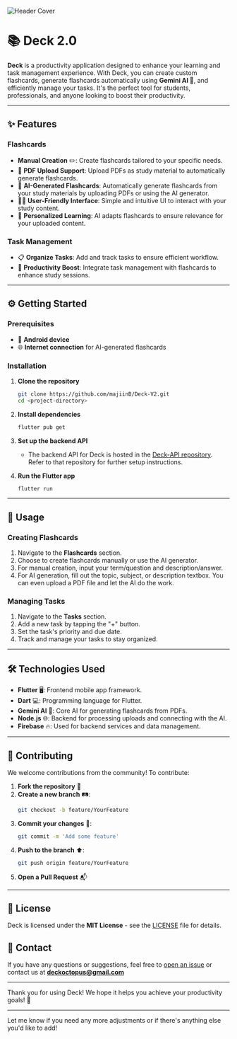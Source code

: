 ![Header Cover]([https://firebasestorage.googleapis.com/v0/b/deck-f429c.appspot.com/o/image_2024-10-25_214738368.png?alt=media&token=4efd82e3-b592-4335-8d96-72b330806330])
# 📚 Deck 2.0

**Deck** is a productivity application designed to enhance your learning and task management experience. With Deck, you can create custom flashcards, generate flashcards automatically using **Gemini AI 🤖**, and efficiently manage your tasks. It's the perfect tool for students, professionals, and anyone looking to boost their productivity.  

---

## ✨ Features  

### Flashcards  
- **Manual Creation** ✏️: Create flashcards tailored to your specific needs.  
- 📄 **PDF Upload Support**: Upload PDFs as study material to automatically generate flashcards.  
- 🤖 **AI-Generated Flashcards**: Automatically generate flashcards from your study materials by uploading PDFs or using the AI generator.  
- 🧑‍🎓 **User-Friendly Interface**: Simple and intuitive UI to interact with your study content.  
- 🎯 **Personalized Learning**: AI adapts flashcards to ensure relevance for your uploaded content.  

### Task Management  
- 📋 **Organize Tasks**: Add and track tasks to ensure efficient workflow.  
- 🚀 **Productivity Boost**: Integrate task management with flashcards to enhance study sessions.  

---

## ⚙️ Getting Started  

### Prerequisites  
- 📱 **Android device**  
- 🌐 **Internet connection** for AI-generated flashcards  

### Installation  

1. **Clone the repository**  
   ```bash  
   git clone https://github.com/majiinB/Deck-V2.git  
   cd <project-directory>  
   ```  

2. **Install dependencies**  
   ```bash  
   flutter pub get  
   ```  

3. **Set up the backend API**  
   - The backend API for Deck is hosted in the [Deck-API repository](<https://github.com/majiinB/Deck_API-Gateway.git>). Refer to that repository for further setup instructions.  

4. **Run the Flutter app**  
   ```bash  
   flutter run  
   ```  

---

## 🚀 Usage  

### Creating Flashcards  
1. Navigate to the **Flashcards** section.  
2. Choose to create flashcards manually or use the AI generator.  
3. For manual creation, input your term/question and description/answer.  
4. For AI generation, fill out the topic, subject, or description textbox. You can even upload a PDF file and let the AI do the work.  

### Managing Tasks  
1. Navigate to the **Tasks** section.  
2. Add a new task by tapping the "+" button.  
3. Set the task's priority and due date.  
4. Track and manage your tasks to stay organized.  

---

## 🛠️ Technologies Used  

- **Flutter** 🖥️: Frontend mobile app framework.  
- **Dart** 💻: Programming language for Flutter.  
- **Gemini AI** 🤖: Core AI for generating flashcards from PDFs.  
- **Node.js** 🌐: Backend for processing uploads and connecting with the AI.  
- **Firebase** 🔥: Used for backend services and data management.  

---

## 🤝 Contributing  

We welcome contributions from the community! To contribute:  
1. **Fork the repository** 🍴  
2. **Create a new branch** 🛤️:  
   ```bash  
   git checkout -b feature/YourFeature  
   ```  
3. **Commit your changes** 📝:  
   ```bash  
   git commit -m 'Add some feature'  
   ```  
4. **Push to the branch** ⬆️:  
   ```bash  
   git push origin feature/YourFeature  
   ```  
5. **Open a Pull Request** 📬  

---

## 📜 License  

Deck is licensed under the **MIT License** - see the [LICENSE](LICENSE) file for details.  

## 📧 Contact  

If you have any questions or suggestions, feel free to [open an issue](#) or contact us at **deckoctopus@gmail.com**  

---

Thank you for using Deck! We hope it helps you achieve your productivity goals! 🎉  

---

Let me know if you need any more adjustments or if there's anything else you'd like to add!

